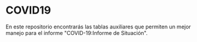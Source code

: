 # COVID19
En este repositorio encontrarás las tablas auxiliares que permiten un mejor manejo para el informe "COVID-19:Informe de Situación".
